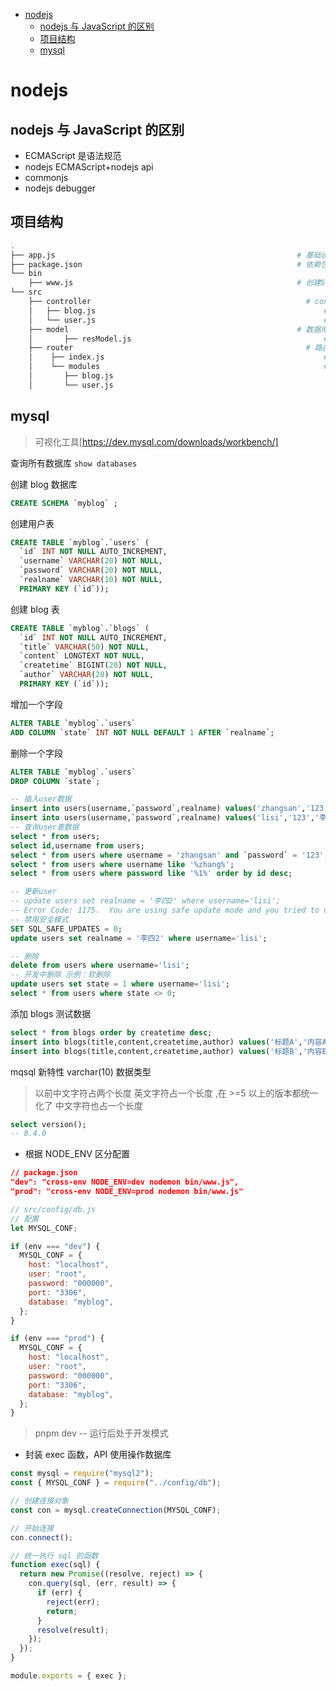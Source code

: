 - [nodejs](#nodejs)
  - [nodejs 与 JavaScript 的区别](#nodejs-与-javascript-的区别)
  - [项目结构](#项目结构)
  - [mysql](#mysql)

# nodejs

## nodejs 与 JavaScript 的区别

- ECMAScript
  是语法规范
- nodejs
  ECMAScript+nodejs api
- commonjs
- nodejs debugger

## 项目结构

```bash
.
├── app.js                                                      # 基础设置相关逻辑
├── package.json                                                # 依赖包
└── bin
    ├── www.js                                                  # 创建Server相关逻辑
└── src
    ├── controller                                                # controller
    │   ├── blog.js                                                   # 博客
    │   └── user.js                                                   # 用户
    ├── model                                                   # 数据库model目录
    │       ├── resModel.js                                           # 定义返回数据的模型
    ├── router                                                    # 路由
    │    ├── index.js                                                 # 路由模块集合
    │    └── modules                                                  # 路由模块
    │       ├── blog.js                                                  # blog 的路由
    │       └── user.js                                                  # user 的路由

```

## mysql

> 可视化工具[https://dev.mysql.com/downloads/workbench/]

查询所有数据库
`show databases`

创建 blog 数据库

```sql
CREATE SCHEMA `myblog` ;
```

创建用户表

```sql
CREATE TABLE `myblog`.`users` (
  `id` INT NOT NULL AUTO_INCREMENT,
  `username` VARCHAR(20) NOT NULL,
  `password` VARCHAR(20) NOT NULL,
  `realname` VARCHAR(10) NOT NULL,
  PRIMARY KEY (`id`));

```

创建 blog 表

```sql
CREATE TABLE `myblog`.`blogs` (
  `id` INT NOT NULL AUTO_INCREMENT,
  `title` VARCHAR(50) NOT NULL,
  `content` LONGTEXT NOT NULL,
  `createtime` BIGINT(20) NOT NULL,
  `author` VARCHAR(20) NOT NULL,
  PRIMARY KEY (`id`));

```

增加一个字段

```sql
ALTER TABLE `myblog`.`users`
ADD COLUMN `state` INT NOT NULL DEFAULT 1 AFTER `realname`;
```

删除一个字段

```sql
ALTER TABLE `myblog`.`users`
DROP COLUMN `state`;

```

```sql
-- 插入user数据
insert into users(username,`password`,realname) values('zhangsan','123','张三');
insert into users(username,`password`,realname) values('lisi','123','李四');
-- 查询user表数据
select * from users;
select id,username from users;
select * from users where username = 'zhangsan' and `password` = '123';
select * from users where username like '%zhang%';
select * from users where password like '%1%' order by id desc;

-- 更新user
-- update users set realname = '李四2' where username='lisi';
-- Error Code: 1175.  You are using safe update mode and you tried to update a table without a WHERE that uses a KEY column.   To disable safe mode, toggle the option in Preferences -> SQL Editor and reconnect.
-- 禁用安全模式
SET SQL_SAFE_UPDATES = 0;
update users set realname = '李四2' where username='lisi';

-- 删除
delete from users where username='lisi';
-- 开发中删除 示例：软删除
update users set state = 1 where username='lisi';
select * from users where state <> 0;
```

添加 blogs 测试数据

```sql
select * from blogs order by createtime desc;
insert into blogs(title,content,createtime,author) values('标题A','内容A',1733909793093,'zhangsan');
insert into blogs(title,content,createtime,author) values('标题B','内容B',1733909871598,'lisi');
```

mqsql 新特性 varchar(10) 数据类型

> 以前中文字符占两个长度 英文字符占一个长度 ,在 >=5 以上的版本都统一化了 中文字符也占一个长度

```sql
select version();
-- 8.4.0
```

- 根据 NODE_ENV 区分配置

```json
// package.json
"dev": "cross-env NODE_ENV=dev nodemon bin/www.js",
"prod": "cross-env NODE_ENV=prod nodemon bin/www.js"
```

```js
// src/config/db.js
// 配置
let MYSQL_CONF;

if (env === "dev") {
  MYSQL_CONF = {
    host: "localhost",
    user: "root",
    password: "000000",
    port: "3306",
    database: "myblog",
  };
}

if (env === "prod") {
  MYSQL_CONF = {
    host: "localhost",
    user: "root",
    password: "000000",
    port: "3306",
    database: "myblog",
  };
}
```

> pnpm dev -- 运行后处于开发模式

- 封装 exec 函数，API 使用操作数据库

```js
const mysql = require("mysql2");
const { MYSQL_CONF } = require("../config/db");

// 创建连接对象
const con = mysql.createConnection(MYSQL_CONF);

// 开始连接
con.connect();

// 统一执行 sql 的函数
function exec(sql) {
  return new Promise((resolve, reject) => {
    con.query(sql, (err, result) => {
      if (err) {
        reject(err);
        return;
      }
      resolve(result);
    });
  });
}

module.exports = { exec };
```
